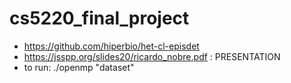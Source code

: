 # cs5220_final_project

- https://github.com/hiperbio/het-cl-episdet
- https://jsspp.org/slides20/ricardo_nobre.pdf : PRESENTATION
- to run: ./openmp "dataset"
